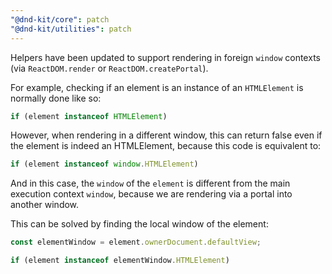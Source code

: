 ```yaml
---
"@dnd-kit/core": patch
"@dnd-kit/utilities": patch
---
```


Helpers have been updated to support rendering in foreign `window` contexts (via `ReactDOM.render` or  `ReactDOM.createPortal`). 

For example, checking if an element is an instance of an `HTMLElement` is normally done like so:

```ts
if (element instanceof HTMLElement)
```

However, when rendering in a different window, this can return false even if the element is indeed an HTMLElement, because this code is equivalent to:

```ts
if (element instanceof window.HTMLElement)
```

And in this case, the `window` of the `element` is different from the main execution context `window`, because we are rendering via a portal into another window.

This can be solved by finding the local window of the element:

```ts
const elementWindow = element.ownerDocument.defaultView;

if (element instanceof elementWindow.HTMLElement)
```
